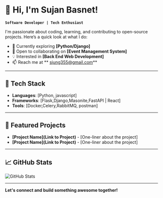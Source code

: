 # 👋 Hi, I'm Sujan Basnet!

**`Software Developer | Tech Enthusiast`**

I'm passionate about coding, learning, and contributing to open-source projects. Here’s a quick look at what I do:

- 🌱 Currently exploring **[Python/Django]**
- 👯 Open to collaborating on **[Event Management System]**
- 💡 Interested in **[Back End Web Development]**
- 📫 Reach me at ** sjung355@gmail.com**

---

## 🔧 Tech Stack

- **Languages**: [Python, javascript]
- **Frameworks**: [Flask,Django,Masonite,FastAPI | React]
- **Tools**: [Docker,Celery,RabbitMQ, postman]

---

## 🚀 Featured Projects

- **[Project Name](Link to Project)** - [One-liner about the project]
- **[Project Name](Link to Project)** - [One-liner about the project]

---

## 📈 GitHub Stats

![GitHub Stats](https://github-readme-stats.vercel.app/api?username=sjb53&show_icons=true&theme=default)

---

**Let's connect and build something awesome together!**
